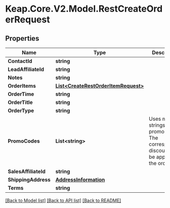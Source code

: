 # Keap.Core.V2.Model.RestCreateOrderRequest

## Properties

Name | Type | Description | Notes
------------ | ------------- | ------------- | -------------
**ContactId** | **string** |  | 
**LeadAffiliateId** | **string** |  | [optional] 
**Notes** | **string** |  | [optional] 
**OrderItems** | [**List&lt;CreateRestOrderItemRequest&gt;**](CreateRestOrderItemRequest.md) |  | 
**OrderTime** | **string** |  | 
**OrderTitle** | **string** |  | 
**OrderType** | **string** |  | 
**PromoCodes** | **List&lt;string&gt;** | Uses multiple strings as promo codes. The corresponding discount will be applied to the order. | [optional] 
**SalesAffiliateId** | **string** |  | [optional] 
**ShippingAddress** | [**AddressInformation**](AddressInformation.md) |  | [optional] 
**Terms** | **string** |  | [optional] 

[[Back to Model list]](../README.md#documentation-for-models) [[Back to API list]](../README.md#documentation-for-api-endpoints) [[Back to README]](../README.md)

